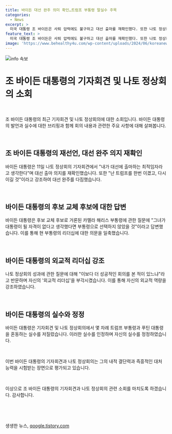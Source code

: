 ```yaml
---
title: 바이든 대선 완주 의미 확인…트럼프 부통령 말실수 주목
categories:
  - News
excerpt: >
  미국 대통령 조 바이든은 사퇴 압력에도 불구하고 대선 출마를 재확인했다. 또한 나토 정상회의 후 기자회견을 통해 자신의 외교적 리더십을 강조하며, 실수를 일부 경험하기도 했다. 바이든 대통령은 후보 교체 후보로 거론되는 부통령에 대한 질문에 그녀가 대통령 자격이 없다고 생각했다면 선택하지 않았을 것이라고 밝혔다. 이 같은 발언으로 즉흥적 대답 능력을 테스트하는 시험대가 될 것으로 보인다.
feature_text: >
  미국 대통령 조 바이든은 사퇴 압력에도 불구하고 대선 출마를 재확인했다. 또한 나토 정상회의 후 기자회견을 통해 자신의 외교적 리더십을 강조하며, 실수를 일부 경험하기도 했다. 바이든 대통령은 후보 교체 후보로 거론되는 부통령에 대한 질문에 그녀가 대통령 자격이 없다고 생각했다면 선택하지 않았을 것이라고 밝혔다. 이 같은 발언으로 즉흥적 대답 능력을 테스트하는 시험대가 될 것으로 보인다.
image: 'https://www.behealthy4u.com/wp-content/uploads/2024/06/koreanews.jpg'
---
```


<p><img src="https://www.behealthy4u.com/wp-content/uploads/2024/06/koreanews.jpg" alt="info 속보" /></p>

<h1 data-ke-size="size26">조 바이든 대통령의 기자회견 및 나토 정상회의 소회</h1>

<p data-ke-size="size16">&nbsp;</p>

<p>조 바이든 대통령의 최근 기자회견 및 나토 정상회의에 대한 소회입니다. 바이든 대통령의 발언과 실수에 대한 브리핑과 함께 회의 내용과 관련한 주요 사항에 대해 살펴봅니다.</p>

<p data-ke-size="size16">&nbsp;</p>

<h2 data-ke-size="size26">조 바이든 대통령의 재선언, 대선 완주 의지 재확인</h2>

<p>바이든 대통령은 11일 나토 정상회의 기자회견에서 "내가 대선에 출마하는 최적임자라고 생각한다"며 대선 출마 의지를 재확인했습니다. 또한 "난 트럼프를 한번 이겼고, 다시 이길 것"이라고 강조하여 대선 완주를 다짐했습니다.</p>

<p data-ke-size="size16">&nbsp;</p>

<h2 data-ke-size="size26">바이든 대통령의 후보 교체 후보에 대한 답변</h2>

<p>바이든 대통령은 후보 교체 후보로 거론된 카멜라 해리스 부통령에 관한 질문에 "그녀가 대통령이 될 자격이 없다고 생각했다면 부통령으로 선택하지 않았을 것"이라고 답변했습니다. 이를 통해 현 부통령의 리더십에 대한 의문을 일축했습니다.</p>

<p data-ke-size="size16">&nbsp;</p>

<h2 data-ke-size="size26">바이든 대통령의 외교적 리더십 강조</h2>

<p>나토 정상회의 성과에 관한 질문에 대해 "이보다 더 성공적인 회의를 본 적이 있느냐"라고 반문하며 자신의 '외교적 리더십'을 부각시켰습니다. 이를 통해 자신의 외교적 역량을 강조하였습니다.</p>

<p data-ke-size="size16">&nbsp;</p>

<h2 data-ke-size="size26">바이든 대통령의 실수와 정정</h2>

<p>바이든 대통령은 기자회견 및 나토 정상회의에서 몇 차례 트럼프 부통령과 푸틴 대통령을 혼동하는 실수를 저질렀습니다. 이러한 실수를 인정하며 자신의 실수를 정정하였습니다.</p>

<p data-ke-size="size16">&nbsp;</p>

<p>이번 바이든 대통령의 기자회견과 나토 정상회의는 그의 내적 결단력과 즉흥적인 대처 능력을 시험받는 장면으로 평가되고 있습니다.</p>

<p data-ke-size="size16">&nbsp;</p>

<p>이상으로 조 바이든 대통령의 기자회견과 나토 정상회의 관련 소회를 마치도록 하겠습니다. 감사합니다.</p>

<p data-ke-size="size16">&nbsp;</p>

<p data-ke-size="size16">&nbsp;</p>
생생한 뉴스, <a href="https://qoogle.tistory.com" rel="dofollow">qoogle.tistory.com</a>


